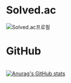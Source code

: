 # Solved.ac <br>
![Solved.ac프로필](http://mazassumnida.wtf/api/v2/generate_badge?boj=gokimkq123)
# GitHub 
<br> [![Anurag's GitHub stats](https://github-readme-stats.vercel.app/api?username=gokimkq123)](https://github.com/anuraghazra/github-readme-stats&show_icons=true&theme=cobalt)
